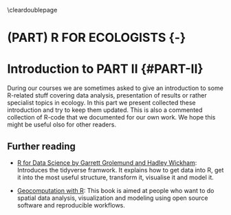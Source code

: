 
\cleardoublepage 

# (PART) R FOR ECOLOGISTS {-}

# Introduction to PART II {#PART-II}
During our courses we are sometimes asked to give an introduction to some R-related stuff covering data analysis, presentation of results or rather specialist topics in ecology. In this part we present collected these introduction and try to keep them updated. This is also a commented collection of R-code that we documented for our own work. We hope this might be useful olso for other readers.

## Further reading
- [R for Data Science by Garrett Grolemund and Hadley Wickham](http://r4ds.had.co.nz): Introduces the tidyverse framwork. It explains how to get data into R, get it into the most useful structure, transform it, visualise it and model it.

- [Geocomputation with R](https://geocompr.robinlovelace.net): This book is aimed at people who want to do spatial data analysis, visualization and modeling using open source software and reproducible workflows. 









